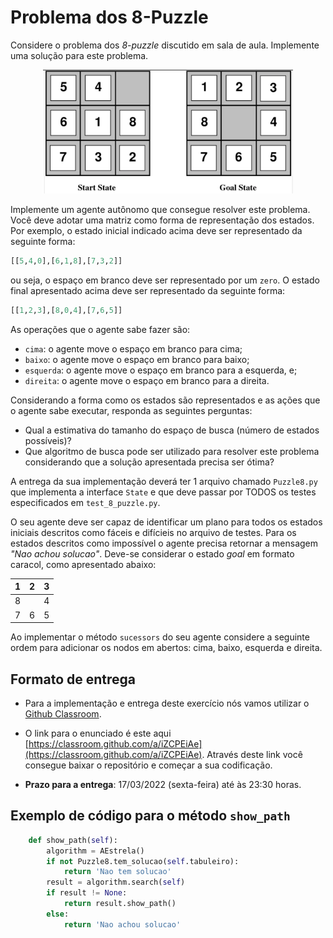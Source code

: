 # Problema dos 8-Puzzle

Considere o problema dos *8-puzzle* discutido em sala de aula. Implemente uma solução para este problema. 

<p align="center">
<img src="../../referencias/03_algoritmos_busca/figuras/fig03-04.png" alt="Grafo" width="400"/>
</p>

Implemente um agente autônomo que consegue resolver este problema. Você deve adotar uma matriz como forma de representação dos estados. Por exemplo, o estado inicial indicado acima deve ser representado da seguinte forma: 

```python
[[5,4,0],[6,1,8],[7,3,2]]
```

ou seja, o espaço em branco deve ser representado por um `zero`. O estado final apresentado acima deve ser representado da seguinte forma: 

```python
[[1,2,3],[8,0,4],[7,6,5]]
```

As operações que o agente sabe fazer são: 

* `cima`: o agente move o espaço em branco para cima;
* `baixo`: o agente move o espaço em branco para baixo;
* `esquerda`: o agente move o espaço em branco para a esquerda, e;
* `direita`: o agente move o espaço em branco para a direita.

Considerando a forma como os estados são representados e as ações que o agente sabe executar, responda as seguintes perguntas: 

* Qual a estimativa do tamanho do espaço de busca (número de
    estados possíveis)?
* Que algoritmo de busca pode ser utilizado para resolver este problema considerando que a solução apresentada precisa ser ótima? 

A entrega da sua implementação deverá ter 1 arquivo chamado `Puzzle8.py` que implementa a interface `State` e que deve passar por TODOS os testes especificados em `test_8_puzzle.py`. 

O seu agente deve ser capaz de identificar um plano para todos os estados iniciais descritos como fáceis e difícieis no arquivo de testes. Para os estados descritos como impossível o agente precisa retornar a mensagem *"Nao achou solucao"*. Deve-se considerar o estado *goal* em formato caracol, como apresentado abaixo:

| 1 | 2 | 3 |
|:-:|:-:|:-:|
| 8 |   | 4 |
| 7 | 6 | 5 |

Ao implementar o método `sucessors` do seu agente considere a seguinte ordem para adicionar os nodos em abertos: cima, baixo, esquerda e direita. 

## Formato de entrega

* Para a implementação e entrega deste exercício nós vamos utilizar o [Github Classroom](https://classroom.github.com/a/iZCPEiAe). 

* O link para o enunciado é este aqui [https://classroom.github.com/a/iZCPEiAe](https://classroom.github.com/a/iZCPEiAe). Através deste link você consegue baixar o repositório e começar a sua codificação. 

* **Prazo para a entrega**: 17/03/2022 (sexta-feira) até às 23:30 horas.

## Exemplo de código para o método `show_path`

```python
    def show_path(self):
        algorithm = AEstrela()
        if not Puzzle8.tem_solucao(self.tabuleiro):
            return 'Nao tem solucao' 
        result = algorithm.search(self)
        if result != None:
            return result.show_path()
        else:
            return 'Nao achou solucao'
```
